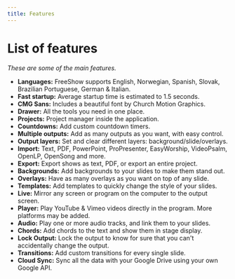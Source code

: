 ```yaml
---
title: Features
---
```


# List of features

_These are some of the main features._

-   **Languages:** FreeShow supports English, Norwegian, Spanish, Slovak, Brazilian Portuguese, German & Italian.
-   **Fast startup:** Average startup time is estimated to 1.5 seconds.
-   **CMG Sans:** Includes a beautiful font by Church Motion Graphics.
-   **Drawer:** All the tools you need in one place.
-   **Projects:** Project manager inside the application.
-   **Countdowns:** Add custom countdown timers.
-   **Multiple outputs:** Add as many outputs as you want, with easy control.
-   **Output layers:** Set and clear different layers: background/slide/overlays.
-   **Import:** Text, PDF, PowerPoint, ProPresenter, EasyWorship, VideoPsalm, OpenLP, OpenSong and more.
-   **Export:** Export shows as text, PDF, or export an entire project.
-   **Backgrounds:** Add backgrounds to your slides to make them stand out.
-   **Overlays:** Have as many overlays as you want on top of any slide.
-   **Templates:** Add templates to quickly change the style of your slides.
-   **Live:** Mirror any screen or program on the computer to the output screen.
-   **Player:** Play YouTube & Vimeo videos directly in the program. More platforms may be added.
-   **Audio:** Play one or more audio tracks, and link them to your slides.
-   **Chords:** Add chords to the text and show them in stage display.
-   **Lock Output:** Lock the output to know for sure that you can't accidentally change the output.
-   **Transitions:** Add custom transitions for every single slide.
-   **Cloud Sync:** Sync all the data with your Google Drive using your own Google API.
